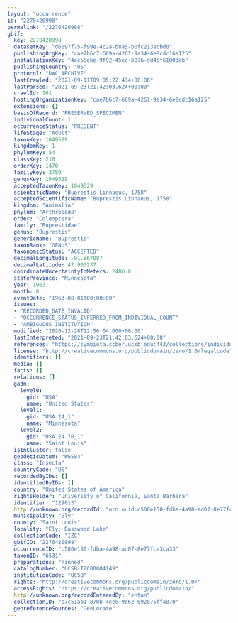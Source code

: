 ```yaml
---
layout: "occurrence"
id: "2270420998"
permalink: "/2270420998"
gbif:
  key: 2270420998
  datasetKey: "d6097f75-f99e-4c2a-b8a5-b0fc213ecbd0"
  publishingOrgKey: "cae7b6c7-669a-4261-9a34-6e8cdc16a125"
  installationKey: "4ec55ebe-9f92-45ec-b076-dd45f61003ab"
  publishingCountry: "US"
  protocol: "DWC_ARCHIVE"
  lastCrawled: "2021-09-11T09:05:22.434+00:00"
  lastParsed: "2021-09-23T21:42:03.624+00:00"
  crawlId: 161
  hostingOrganizationKey: "cae7b6c7-669a-4261-9a34-6e8cdc16a125"
  extensions: {}
  basisOfRecord: "PRESERVED_SPECIMEN"
  individualCount: 1
  occurrenceStatus: "PRESENT"
  lifeStage: "Adult"
  taxonKey: 1049529
  kingdomKey: 1
  phylumKey: 54
  classKey: 216
  orderKey: 1470
  familyKey: 3789
  genusKey: 1049529
  acceptedTaxonKey: 1049529
  scientificName: "Buprestis Linnaeus, 1758"
  acceptedScientificName: "Buprestis Linnaeus, 1758"
  kingdom: "Animalia"
  phylum: "Arthropoda"
  order: "Coleoptera"
  family: "Buprestidae"
  genus: "Buprestis"
  genericName: "Buprestis"
  taxonRank: "GENUS"
  taxonomicStatus: "ACCEPTED"
  decimalLongitude: -91.867087
  decimalLatitude: 47.903237
  coordinateUncertaintyInMeters: 2486.0
  stateProvince: "Minnesota"
  year: 1963
  month: 8
  eventDate: "1963-08-01T00:00:00"
  issues:
  - "RECORDED_DATE_INVALID"
  - "OCCURRENCE_STATUS_INFERRED_FROM_INDIVIDUAL_COUNT"
  - "AMBIGUOUS_INSTITUTION"
  modified: "2020-12-28T12:56:04.000+00:00"
  lastInterpreted: "2021-09-23T21:42:03.624+00:00"
  references: "https://symbiota.ccber.ucsb.edu:443/collections/individual/index.php?occid=129013"
  license: "http://creativecommons.org/publicdomain/zero/1.0/legalcode"
  identifiers: []
  media: []
  facts: []
  relations: []
  gadm:
    level0:
      gid: "USA"
      name: "United States"
    level1:
      gid: "USA.24_1"
      name: "Minnesota"
    level2:
      gid: "USA.24.70_1"
      name: "Saint Louis"
  isInCluster: false
  geodeticDatum: "WGS84"
  class: "Insecta"
  countryCode: "US"
  recordedByIDs: []
  identifiedByIDs: []
  country: "United States of America"
  rightsHolder: "University of California, Santa Barbara"
  identifier: "129013"
  http://unknown.org/recordId: "urn:uuid:c580e150-fdba-4a98-ad07-8e77fce3ca33"
  municipality: "Ely"
  county: "Saint Louis"
  locality: "Ely; Basswood Lake"
  collectionCode: "IZC"
  gbifID: "2270420998"
  occurrenceID: "c580e150-fdba-4a98-ad07-8e77fce3ca33"
  taxonID: "6531"
  preparations: "Pinned"
  catalogNumber: "UCSB-IZC00004149"
  institutionCode: "UCSB"
  rights: "http://creativecommons.org/publicdomain/zero/1.0/"
  accessRights: "https://creativecommons.org/publicdomain/"
  http://unknown.org/recordEnteredBy: "entan"
  collectionID: "e7c51ab1-870b-4ee8-9d62-092875ffa870"
  georeferenceSources: "GeoLocate"
---
```

